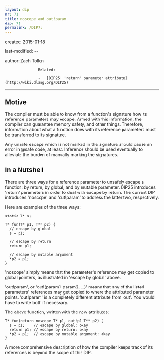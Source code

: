 ```yaml
---
layout: dip
nr: 71
title: noscope and out!param
dip: 71
permalink: /DIP71
---
```


created: 2015-01-18

last-modified: --

author: Zach Tollen

                   
                   Related:
                   
                   -   [DIP25: 'return' parameter attribute](http://wiki.dlang.org/DIP25)
                   
  -----------------------------------------------------------------------------------------------------------

Motive
------

The compiler must be able to know from a function's signature how its
reference parameters may escape. Armed with this information, the
compiler can guarantee memory safety, and other things. Therefore,
information about what a function does with its reference parameters
must be transferred to its signature.

Any unsafe escape which is not marked in the signature should cause an
error in @safe code, at least. Inference should be used eventually to
alleviate the burden of manually marking the signatures.

In a Nutshell
-------------

There are three ways for a reference parameter to unsafely escape a
function: by return, by global, and by mutable parameter. DIP25
introduces 'return' parameters in order to deal with escape by return.
The current DIP introduces 'noscope' and 'out!param' to address the
latter two, respectively.

Here are examples of the three ways:

``` {.D}
static T* s;

T* fun(T* p1, T** p2) {
  // escape by global
  s = p1;
    
  // escape by return
  return p1;

  // escape by mutable argument
  *p2 = p1;
}
```

'noscope' simply means that the parameter's reference may get copied to
global pointers, as illustrated in 'escape by global' above.

'out!param', or 'out!(param1, param2, ...)' means that any of the listed
parameters' references may get copied to where the attributed parameter
points. 'out!param' is a completely different attribute from 'out'. You
would have to write both if necessary.

The above function, written with the new attributes:

``` {.D}
T* fun(return noscope T* p1, out!p1 T** p2) {
  s = p1;    // escape by global: okay
  return p1; // escape by return: okay
  *p2 = p1;  // escape by mutable argument: okay
}
```

A more comprehensive description of how the compiler keeps track of its
references is beyond the scope of this DIP.
